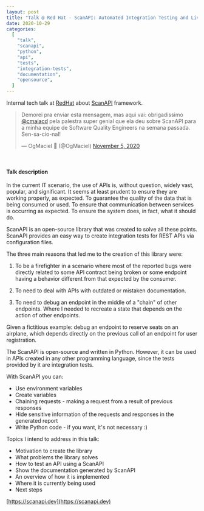 ```yaml
---
layout: post
title: "Talk @ Red Hat - ScanAPI: Automated Integration Testing and Live Documentation for your API"
date: 2020-10-29
categories:
  [
    "talk",
    "scanapi",
    "python",
    "api",
    "tests",
    "integration-tests",
    "documentation",
    "opensource",
  ]
---
```


Internal tech talk at [RedHat](https://www.redhat.com/pt-br) about [ScanAPI](https://scanapi.dev) framework.

<script async class="speakerdeck-embed" data-id="a40377f817f645a095c70e3e13e1f576" data-ratio="1.77777777777778" src="//speakerdeck.com/assets/embed.js"></script>

<blockquote class="twitter-tweet"><p lang="pt" dir="ltr">Demorei pra enviar esta mensagem, mas aqui vai: obrigadissimo <a href="https://twitter.com/cmaiacd?ref_src=twsrc%5Etfw">@cmaiacd</a> pela palestra super genial que ela deu sobre ScanAPI para a minha equipe de Software Quality Engineers na semana passada. Sen-sa-cio-nal!</p>&mdash; OgMaciel 🗽 (@OgMaciel) <a href="https://twitter.com/OgMaciel/status/1324474265295609857?ref_src=twsrc%5Etfw">November 5, 2020</a></blockquote> <script async src="https://platform.twitter.com/widgets.js" charset="utf-8"></script>

<br>

#### Talk description

In the current IT scenario, the use of APIs is, without question, widely vast, popular, and significant. It seems at least prudent to ensure they are working properly, as expected. To guarantee the quality of the data that is being consumed or used. To ensure that communication between services is occurring as expected. To ensure the system does, in fact, what it should do.

ScanAPI is an open-source library that was created to solve all these points. ScanAPI provides an easy way to create integration tests for REST APIs via configuration files.

The three main reasons that led me to the creation of this library were:

1. To be a firefighter in a scenario where most of the reported bugs were directly related to some API contract being broken or some endpoint having a behavior different from that expected by the consumer.

2. To need to deal with APIs with outdated or mistaken documentation.

3. To need to debug an endpoint in the middle of a "chain" of other endpoints. Where I needed to recreate a state that depends on the action of other endpoints.

Given a fictitious example: debug an endpoint to reserve seats on an airplane, which depends directly on the previous call of an endpoint for user registration.

The ScanAPI is open-source and written in Python. However, it can be used in APIs created in any other programming language, since the tests provided by it are integration tests.

With ScanAPI you can:

- Use environment variables
- Create variables
- Chaining requests - making a request from a result of previous responses
- Hide sensitive information of the requests and responses in the generated report
- Write Python code - if you want, it's not necessary :)

Topics I intend to address in this talk:

- Motivation to create the library
- What problems the library solves
- How to test an API using a ScanAPI
- Show the documentation generated by ScanAPI
- An overview of how it is implemented
- Where it is currently being used
- Next steps

[https://scanapi.dev](https://scanapi.dev)
